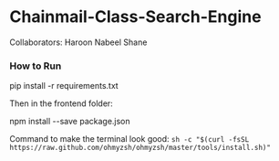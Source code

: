 # Chainmail-Class-Search-Engine
Collaborators:
Haroon
Nabeel
Shane

### How to Run

pip install -r requirements.txt

Then in the frontend folder:

npm install --save package.json

Command to make the terminal look good:
`sh -c "$(curl -fsSL https://raw.github.com/ohmyzsh/ohmyzsh/master/tools/install.sh)"`
